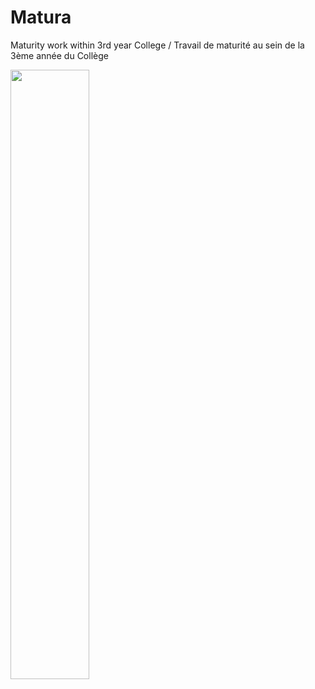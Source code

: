 # Matura
Maturity work within 3rd year College / Travail de maturité au sein de la 3ème année du Collège


[<img src="https://i.ytimg.com/vi/NTWrkHafjfM/maxresdefault.jpg" width="50%">](https://www.youtube.com/watch?v=NTWrkHafjfM "Now in Android: 55")

